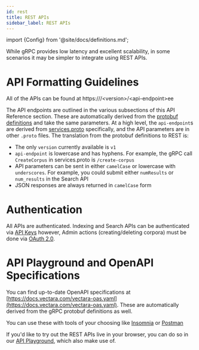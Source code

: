 ```yaml
---
id: rest
title: REST APIs
sidebar_label: REST APIs
---
```


import {Config} from '@site/docs/definitions.md';

While gRPC provides low latency and excellent scalability, in some scenarios
it may be simpler to integrate using REST APIs.

# API Formatting Guidelines
All of the APIs can be found at https://<Config v="domains.rest.admin"/>/&lt;version&gt;/&lt;api-endpoint&gt;ee

The API endpoints are outlined in the various subsections of this API Reference
section.  These are automatically derived from the [protobuf definitions](https://github.com/vectara/protos)
and take the same parameters.  At a high level, the `api-endpoint`s are derived from
[services.proto](https://github.com/vectara/protos/blob/main/services.proto)
specifically, and the API parameters are in other `.proto` files.  The translation
from the protobuf definitions to REST is:
- The only `version` currently available is `v1`
- `api-endpoint` is lowercase and has hyphens.  For example, the gRPC call `CreateCorpus` in services.proto is `/create-corpus`
- API parameters can be sent in either `camelCase` or lowercase with `underscores`.  For example, you could submit either `numResults` or `num_results` in the Search API
- JSON responses are always returned in `camelCase` form

# Authentication
All <Config v="names.product"/> APIs are authenticated.  Indexing and Search
APIs can be authenticated via [API Keys](/docs/common-use-cases/app-authn-authz/api-keys)
however, Admin actions (creating/deleting corpora) must be done via
[OAuth 2.0](/docs/api-reference/auth-apis/oauth-2).

# API Playground and OpenAPI Specifications
You can find up-to-date OpenAPI specifications at
[https://docs.vectara.com/vectara-oas.yaml](https://docs.vectara.com/vectara-oas.yaml).
These are automatically derived from the gRPC protobuf definitions as well.

You can use these with tools of your choosing like [Insomnia](https://insomnia.rest/)
or [Postman](https://www.postman.com/)

If you'd like to try out the REST APIs live in your browser, you can do so in
our [API Playground](/docs/rest-api/vectara-rest-api), which also make use of.
